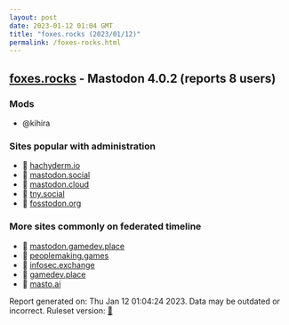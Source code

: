 ```yaml
---
layout: post
date: 2023-01-12 01:04 GMT
title: "foxes.rocks (2023/01/12)"
permalink: /foxes-rocks.html
---
```



## [foxes.rocks](https://foxes.rocks) - Mastodon 4.0.2 (reports 8 users)

### Mods
 * @kihira

### Sites popular with administration

* 🐘 [hachyderm.io](/hachyderm-io.html)
* 🐘 [mastodon.social](/mastodon-social.html)
* 🐘 [mastodon.cloud](/mastodon-cloud.html)
* 🐘 [tny.social](/tny-social.html)
* 🐘 [fosstodon.org](/fosstodon-org.html)

### More sites commonly on federated timeline

* 🐘 [mastodon.gamedev.place](/mastodon-gamedev-place.html)
* 🐘 [peoplemaking.games](/peoplemaking-games.html)
* 🐘 [infosec.exchange](/infosec-exchange.html)
* 🐘 [gamedev.place](/gamedev-place.html)
* 🐘 [masto.ai](/masto-ai.html)

Report generated on: Thu Jan 12 01:04:24 2023. Data may be outdated or incorrect.
Ruleset version: [🧁](/version-cupcake)
